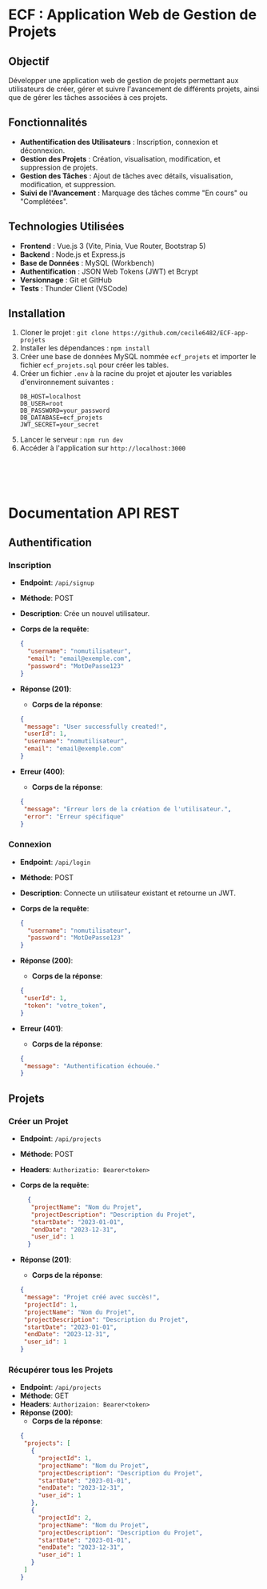 # ECF : Application Web de Gestion de Projets

## Objectif
Développer une application web de gestion de projets permettant aux utilisateurs de créer, gérer et suivre l'avancement de différents projets, ainsi que de gérer les tâches associées à ces projets.  

## Fonctionnalités
- **Authentification des Utilisateurs** : Inscription, connexion et déconnexion.
- **Gestion des Projets** : Création, visualisation, modification, et suppression de projets.
- **Gestion des Tâches** : Ajout de tâches avec détails, visualisation, modification, et suppression.
- **Suivi de l'Avancement** : Marquage des tâches comme "En cours" ou "Complétées".

## Technologies Utilisées
- **Frontend** : Vue.js 3 (Vite, Pinia, Vue Router, Bootstrap 5)
- **Backend** : Node.js et Express.js
- **Base de Données** : MySQL (Workbench)
- **Authentification** : JSON Web Tokens (JWT) et Bcrypt
- **Versionnage** : Git et GitHub
- **Tests** : Thunder Client (VSCode)

## Installation
1. Cloner le projet : `git clone https://github.com/cecile6482/ECF-app-projets`
2. Installer les dépendances : `npm install`
3. Créer une base de données MySQL nommée `ecf_projets` et importer le fichier `ecf_projets.sql` pour créer les tables.
4. Créer un fichier `.env` à la racine du projet et ajouter les variables d'environnement suivantes :
   ```
   DB_HOST=localhost
   DB_USER=root
   DB_PASSWORD=your_password
   DB_DATABASE=ecf_projets
   JWT_SECRET=your_secret
   ```
5. Lancer le serveur : `npm run dev`
6. Accéder à l'application sur `http://localhost:3000`  
<br>
<br>
<br>

# Documentation API REST

## Authentification

### Inscription

- **Endpoint**: `/api/signup`
- **Méthode**: POST
- **Description**: Crée un nouvel utilisateur.
- **Corps de la requête**:
  
  ```json
  {
    "username": "nomutilisateur",
    "email": "email@exemple.com",
    "password": "MotDePasse123"
  }
    ```

- **Réponse (201)**:
    - **Corps de la réponse**:
     ```json
    {
      "message": "User successfully created!",
      "userId": 1,
      "username": "nomutilisateur",
      "email": "email@exemple.com"
    }
    ```
- **Erreur (400)**:
    - **Corps de la réponse**:
     ```json
    {
      "message": "Erreur lors de la création de l'utilisateur.",
      "error": "Erreur spécifique"
    }
    ```

### Connexion

- **Endpoint**: `/api/login`
- **Méthode**: POST
- **Description**: Connecte un utilisateur existant et retourne un JWT.
- **Corps de la requête**:
  
  ```json
  {
    "username": "nomutilisateur",
    "password": "MotDePasse123"
  } 
  ```

- **Réponse (200)**:
    - **Corps de la réponse**:
     ```json
    {
      "userId": 1,
      "token": "votre_token",
    }
     ```

- **Erreur (401)**:
    - **Corps de la réponse**:
     ```json
    {
      "message": "Authentification échouée."
    }
    ```

## Projets

### Créer un Projet

- **Endpoint**: `/api/projects`
- **Méthode**: POST
- **Headers**: `Authorizatio: Bearer<token>`
- **Corps de la requête**:
  
  ```json
    {
     "projectName": "Nom du Projet",
     "projectDescription": "Description du Projet",
     "startDate": "2023-01-01",
     "endDate": "2023-12-31",
     "user_id": 1
    }
    ```

- **Réponse (201)**:
    - **Corps de la réponse**:
     ```json
    {
      "message": "Projet créé avec succès!",
      "projectId": 1,
      "projectName": "Nom du Projet",
      "projectDescription": "Description du Projet",
      "startDate": "2023-01-01",
      "endDate": "2023-12-31",
      "user_id": 1
    }
    ```

### Récupérer tous les Projets

- **Endpoint**: `/api/projects`
- **Méthode**: GET
- **Headers**: `Authorizaion: Bearer<token>`
- **Réponse (200)**:
    - **Corps de la réponse**:
     ```json
    {
      "projects": [
        {
          "projectId": 1,
          "projectName": "Nom du Projet",
          "projectDescription": "Description du Projet",
          "startDate": "2023-01-01",
          "endDate": "2023-12-31",
          "user_id": 1
        },
        {
          "projectId": 2,
          "projectName": "Nom du Projet",
          "projectDescription": "Description du Projet",
          "startDate": "2023-01-01",
          "endDate": "2023-12-31",
          "user_id": 1
        }
      ]
    }
    ```


